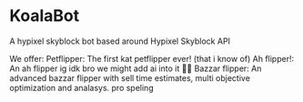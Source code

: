 # KoalaBot
A hypixel skyblock bot based around Hypixel Skyblock API

We offer:
  Petflipper:
      The first kat petflipper ever! (that i know of)
  Ah flipper!:
      An ah flipper ig idk bro we might add ai into it 🤷‍♂️
  Bazzar flipper:
      An advanced bazzar flipper with sell time estimates, multi objective optimization and analasys. 
 pro speling
